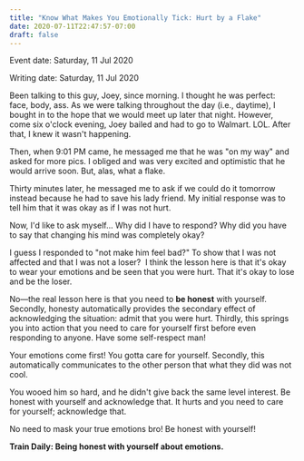 ```yaml
---
title: "Know What Makes You Emotionally Tick: Hurt by a Flake"
date: 2020-07-11T22:47:57-07:00
draft: false
---
```


Event date: Saturday, 11 Jul 2020

Writing date: Saturday, 11 Jul 2020


Been talking to this guy, Joey, since morning. I thought he was perfect: face, body, ass. As we were talking throughout the day (i.e., daytime), I bought in to the hope that we would meet up later that night. However, come six o'clock evening, Joey bailed and had to go to Walmart. LOL. After that, I knew it wasn't happening. 

Then, when 9:01 PM came, he messaged me that he was "on my way" and asked for more pics. I obliged and was very excited and optimistic that he would arrive soon. But, alas, what a flake.

Thirty minutes later, he messaged me to ask if we could do it tomorrow instead because he had to save his lady friend. My initial response was to tell him that it was okay as if I was not hurt. 

Now, I'd like to ask myself... Why did I have to respond? Why did you have to say that changing his mind was completely okay?

I guess I responded to "not make him feel bad?" To show that I was not affected and that I was not a loser? 
I think the lesson here is that it's okay to wear your emotions and be seen that you were hurt. That it's okay to lose and be the loser. 

No—the real lesson here is that you need to **be honest** with yourself. Secondly, honesty automatically provides the secondary effect of acknowledging the situation: admit that you were hurt. Thirdly, this springs you into action that you need to care for yourself first before even responding to anyone. Have some self-respect man! 

Your emotions come first! You gotta care for yourself. Secondly, this automatically communicates to the other person that what they did was not cool. 

You wooed him so hard, and he didn't give back the same level interest. Be honest with yourself and acknowledge that. It hurts and you need to care for yourself; acknowledge that. 

No need to mask your true emotions bro! Be honest with yourself!

**Train Daily: Being honest with yourself about emotions.** 